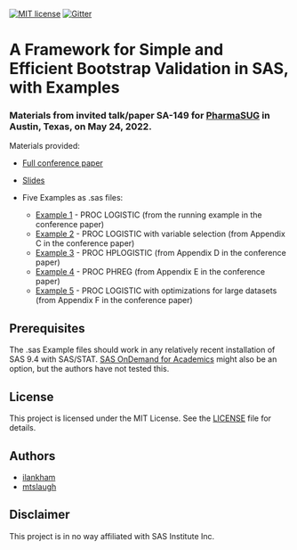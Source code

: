 [![MIT license](https://img.shields.io/badge/License-MIT-blue.svg)](LICENSE)  [![Gitter](https://img.shields.io/gitter/room/saspy-bffs/community.svg?color=777777)](https://gitter.im/saspy-bffs/community)

# A Framework for Simple and Efficient Bootstrap Validation in SAS, with Examples


### Materials from invited talk/paper SA-149 for [PharmaSUG](https://www.pharmasug.org/us/) in Austin, Texas, on May 24, 2022.

Materials provided:

- [Full conference paper](paper/Paper-PharmaSUG2022-Simple_and_Efficient_Bootstrap_Validation.pdf)

- [Slides](slides/Slides-SGF2021-Simple_and_Efficient_Bootstrap_Validation.pdf)

- Five Examples as .sas files:
  * [Example 1](examples/Example1-PROC_LOGISTIC-PharmaSUG2022-Simple_and_Efficient_Bootstrap_Validation.sas) - PROC LOGISTIC (from the running example in the conference paper)
  * [Example 2](examples/Example2-PROC_LOGISTIC_with_Variable_Selection-PharmaSUG2022-Simple_and_Efficient_Bootstrap_Validation.sas) - PROC LOGISTIC with variable selection (from Appendix C in the conference paper)
  * [Example 3](examples/Example3-PROC_HPLOGISTIC-PharmaSUG2022-Simple_and_Efficient_Bootstrap_Validation.sas) - PROC HPLOGISTIC (from Appendix D in the conference paper)
  * [Example 4](examples/Example4-PROC_PHREG-PharmaSUG2022-Simple_and_Efficient_Bootstrap_Validation.sas) - PROC PHREG (from Appendix E in the conference paper)
  * [Example 5](examples/Example5-PROC_LOGISTIC_with_FREQ-PharmaSUG2022-Simple_and_Efficient_Bootstrap_Validation.sas) - PROC LOGISTIC with optimizations for large datasets (from Appendix F in the conference paper)


## Prerequisites

The .sas Example files should work in any relatively recent installation of SAS 9.4 with SAS/STAT. [SAS OnDemand for Academics](https://www.sas.com/en_us/software/on-demand-for-academics.html) might also be an option, but the authors have not tested this.


## License

This project is licensed under the MIT License. See the [LICENSE](LICENSE) file for details.


## Authors

* [ilankham](https://github.com/ilankham)
* [mtslaugh](https://github.com/mtslaugh)


## Disclaimer

This project is in no way affiliated with SAS Institute Inc.
